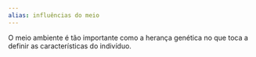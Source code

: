 ```yaml
---
alias: influências do meio
---
```


O meio ambiente é tão importante como a herança genética no que toca a definir as características do indivíduo.